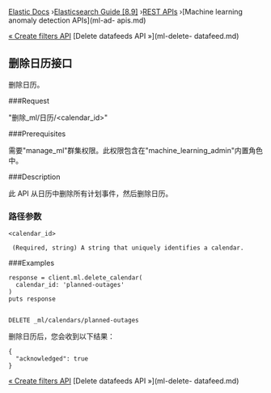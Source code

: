 

[Elastic Docs](/guide/) ›[Elasticsearch Guide [8.9]](index.md) ›[REST
APIs](rest-apis.md) ›[Machine learning anomaly detection APIs](ml-ad-
apis.md)

[« Create filters API](ml-put-filter.md) [Delete datafeeds API »](ml-delete-
datafeed.md)

## 删除日历接口

删除日历。

###Request

"删除_ml/日历/<calendar_id>"

###Prerequisites

需要"manage_ml"群集权限。此权限包含在"machine_learning_admin"内置角色中。

###Description

此 API 从日历中删除所有计划事件，然后删除日历。

### 路径参数

`<calendar_id>`

     (Required, string) A string that uniquely identifies a calendar. 

###Examples

    
    
    response = client.ml.delete_calendar(
      calendar_id: 'planned-outages'
    )
    puts response
    
    
    DELETE _ml/calendars/planned-outages

删除日历后，您会收到以下结果：

    
    
    {
      "acknowledged": true
    }

[« Create filters API](ml-put-filter.md) [Delete datafeeds API »](ml-delete-
datafeed.md)
